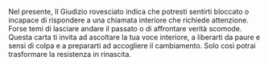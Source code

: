Nel presente, Il Giudizio rovesciato indica che potresti sentirti bloccato o incapace di rispondere a una chiamata interiore che richiede attenzione. Forse temi di lasciare andare il passato o di affrontare verità scomode.  
Questa carta ti invita ad ascoltare la tua voce interiore, a liberarti da paure e sensi di colpa e a prepararti ad accogliere il cambiamento. Solo così potrai trasformare la resistenza in rinascita.
